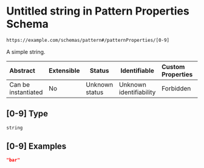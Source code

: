 # Untitled string in Pattern Properties Schema

```txt
https://example.com/schemas/pattern#/patternProperties/[0-9]
```

A simple string.


| Abstract            | Extensible | Status         | Identifiable            | Custom Properties | Additional Properties | Access Restrictions | Defined In                                                                               |
| :------------------ | ---------- | -------------- | ----------------------- | :---------------- | --------------------- | ------------------- | ---------------------------------------------------------------------------------------- |
| Can be instantiated | No         | Unknown status | Unknown identifiability | Forbidden         | Allowed               | none                | [pattern.schema.json\*](../generated-schemas/pattern.schema.json "open original schema") |

## \[0-9] Type

`string`

## \[0-9] Examples

```json
"bar"
```
